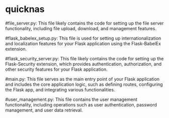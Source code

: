 # quicknas
#file_server.py: This file likely contains the code for setting up the file server functionality, including file upload, download, and management features.

#flask_babelex_setup.py: This file is used for setting up internationalization and localization features for your Flask application using the Flask-BabelEx extension.

#flask_security_server.py: This file likely contains the code for setting up the Flask-Security extension, which provides authentication, authorization, and other security features for your Flask application.

#main.py: This file serves as the main entry point of your Flask application and includes the core application logic, such as defining routes, configuring the Flask app, and integrating various functionalities.

#user_management.py: This file contains the user management functionality, including operations such as user authentication, password management, and user data retrieval.
